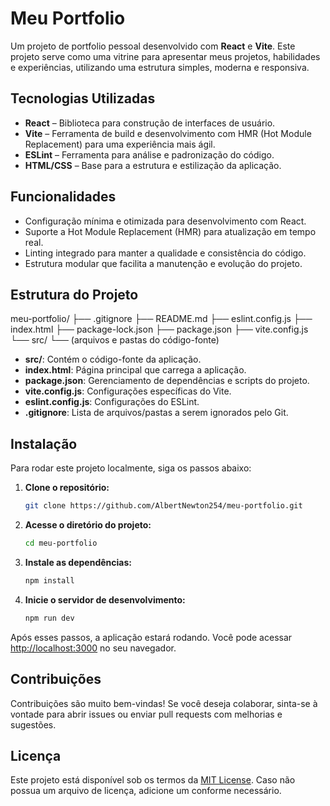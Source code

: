 # Meu Portfolio

Um projeto de portfolio pessoal desenvolvido com **React** e **Vite**. Este projeto serve como uma vitrine para apresentar meus projetos, habilidades e experiências, utilizando uma estrutura simples, moderna e responsiva.

## Tecnologias Utilizadas

- **React** – Biblioteca para construção de interfaces de usuário.
- **Vite** – Ferramenta de build e desenvolvimento com HMR (Hot Module Replacement) para uma experiência mais ágil.
- **ESLint** – Ferramenta para análise e padronização do código.
- **HTML/CSS** – Base para a estrutura e estilização da aplicação.

## Funcionalidades

- Configuração mínima e otimizada para desenvolvimento com React.
- Suporte a Hot Module Replacement (HMR) para atualização em tempo real.
- Linting integrado para manter a qualidade e consistência do código.
- Estrutura modular que facilita a manutenção e evolução do projeto.

## Estrutura do Projeto

meu-portfolio/
├── .gitignore
├── README.md
├── eslint.config.js
├── index.html
├── package-lock.json
├── package.json
├── vite.config.js
└── src/
    └── (arquivos e pastas do código-fonte)

- **src/**: Contém o código-fonte da aplicação.
- **index.html**: Página principal que carrega a aplicação.
- **package.json**: Gerenciamento de dependências e scripts do projeto.
- **vite.config.js**: Configurações específicas do Vite.
- **eslint.config.js**: Configurações do ESLint.
- **.gitignore**: Lista de arquivos/pastas a serem ignorados pelo Git.

## Instalação

Para rodar este projeto localmente, siga os passos abaixo:

1. **Clone o repositório:**

   ```bash
   git clone https://github.com/AlbertNewton254/meu-portfolio.git
   ```

2. **Acesse o diretório do projeto:**

   ```bash
   cd meu-portfolio
   ```

3. **Instale as dependências:**

   ```bash
   npm install
   ```

4. **Inicie o servidor de desenvolvimento:**

   ```bash
   npm run dev
   ```

Após esses passos, a aplicação estará rodando. Você pode acessar [http://localhost:3000](http://localhost:3000) no seu navegador.

## Contribuições

Contribuições são muito bem-vindas! Se você deseja colaborar, sinta-se à vontade para abrir issues ou enviar pull requests com melhorias e sugestões.

## Licença

Este projeto está disponível sob os termos da [MIT License](LICENSE). Caso não possua um arquivo de licença, adicione um conforme necessário.